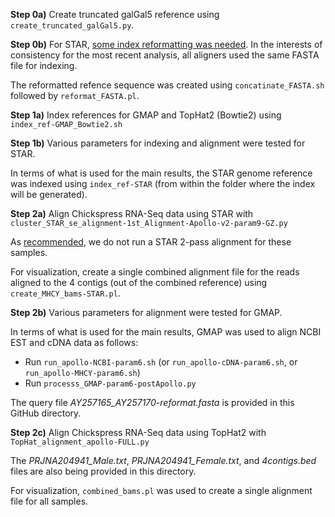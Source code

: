 **Step 0a)** Create truncated galGal5 reference using `create_truncated_galGal5.py`.

**Step 0b)** For STAR, [some index reformatting was needed](https://github.com/alexdobin/STAR/issues/1261).  In the interests of consistency for the most recent analysis, all aligners used the same FASTA file for indexing.

The reformatted refence sequence was created using `concatinate_FASTA.sh` followed by `reformat_FASTA.pl`.

**Step 1a)** Index references for GMAP and TopHat2 (Bowtie2) using `index_ref-GMAP_Bowtie2.sh`

**Step 1b)** Various parameters for indexing and alignment were tested for STAR.

In terms of what is used for the main results, the STAR genome reference was indexed using `index_ref-STAR` (from within the folder where the index will be generated).

**Step 2a)** Align Chickspress RNA-Seq data using STAR with `cluster_STAR_se_alignment-1st_Alignment-Apollo-v2-param9-GZ.py`

As [recommended](https://github.com/alexdobin/STAR/issues/1261), we do not run a STAR 2-pass alignment for these samples.

For visualization, create a single combined alignment file for the reads aligned to the 4 contigs (out of the combined reference) using `create_MHCY_bams-STAR.pl`.

**Step 2b)** Various parameters for alignment were tested for GMAP.

In terms of what is used for the main results, GMAP was used to align NCBI EST and cDNA data as follows:

 - Run `run_apollo-NCBI-param6.sh` (or `run_apollo-cDNA-param6.sh`, or `run_apollo-MHCY-param6.sh`)
 - Run `processs_GMAP-param6-postApollo.py`

The query file *AY257165_AY257170-reformat.fasta* is provided in this GitHub directory.

**Step 2c)** Align Chickspress RNA-Seq data using TopHat2 with `TopHat_alignment_apollo-FULL.py`

The *PRJNA204941_Male.txt*, *PRJNA204941_Female.txt*, and *4contigs.bed* files are also being provided in this directory.

For visualization, `combined_bams.pl` was used to create a single alignment file for all samples. 